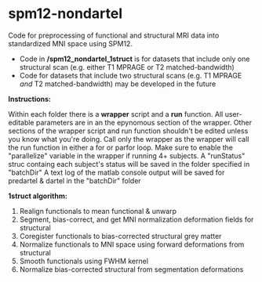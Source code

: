# spm12-nondartel

Code for preprocessing of functional and structural MRI data into standardized MNI space using SPM12. 

* Code in <b>/spm12_nondartel_1struct</b> is for datasets that include only one structural scan (e.g. either T1 MPRAGE or T2 matched-bandwidth)
* Code for datasets that include two structural scans (e.g. T1 MPRAGE *and* T2 matched-bandwidth) may be developed in the future

<b>Instructions:</b>

Within each folder there is a <b>wrapper</b> script and a <b>run</b> function. All user-editable parameters are in an the epynomous section of the wrapper. Other sections of the wrapper script and run function shouldn't be edited unless you know what you're doing. Call only the wrapper as the wrapper will call the run function in either a for or parfor loop. Make sure to enable the "parallelize" variable in the wrapper if running 4+ subjects.
A "runStatus" struc containg each subject's status will be saved in the folder specified in "batchDir"
A text log of the matlab console output will be saved for predartel & dartel in the "batchDir" folder

<b>1struct algorithm:</b>
1) Realign functionals to mean functional & unwarp 
2) Segment, bias-correct, and get MNI normalization deformation fields for structural
3) Coregister functionals to bias-corrected structural grey matter
4) Normalize functionals to MNI space using forward deformations from structural
5) Smooth functionals using FWHM kernel
6) Normalize bias-corrected structural from segmentation deformations